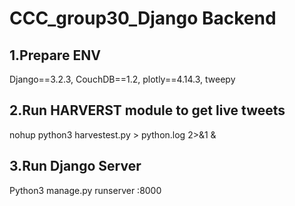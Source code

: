 # CCC_group30_Django Backend

## 1.Prepare ENV
Django==3.2.3, 
CouchDB==1.2,
plotly==4.14.3, 
tweepy


## 2.Run HARVERST module to get live tweets
nohup python3  harvestest.py > python.log 2>&1 &


## 3.Run Django Server
Python3 manage.py runserver <ip>:8000
